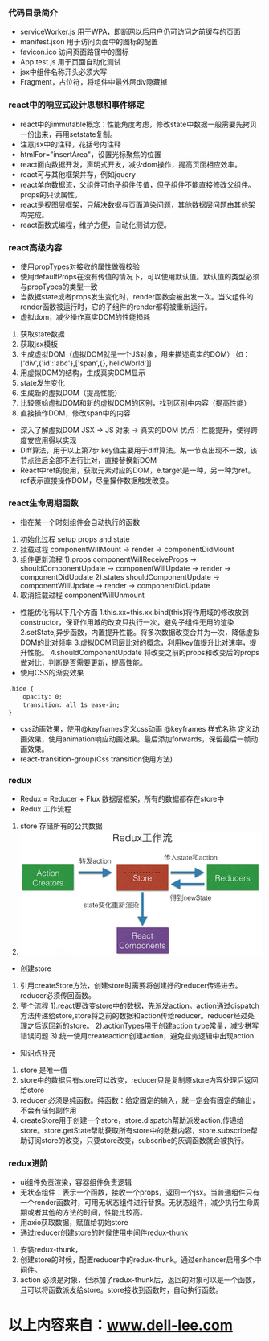 ### 代码目录简介

- serviceWorker.js 用于WPA，即断网以后用户仍可访问之前缓存的页面
- manifest.json 用于访问页面中的图标的配置
- favicon.ico 访问页面路径中的图标
- App.test.js 用于页面自动化测试
- jsx中组件名称开头必须大写
- Fragment，占位符，将组件中最外层div隐藏掉

### react中的响应式设计思想和事件绑定

- react中的immutable概念：性能角度考虑，修改state中数据一般需要先拷贝一份出来，再用setstate复制。
- 注意jsx中的注释，花括号内注释
- htmlFor="insertArea"，设置光标聚焦的位置
- react面向数据开发，声明式开发，减少dom操作，提高页面相应效率。
- react可与其他框架并存，例如jquery
- react单向数据流，父组件可向子组件传值，但子组件不能直接修改父组件。props的只读属性。
- react是视图层框架，只解决数据与页面渲染问题，其他数据层问题由其他架构完成。
- react函数式编程，维护方便，自动化测试方便。

### react高级内容

- 使用propTypes对接收的属性做强校验
- 使用defaultProps在没有传值的情况下，可以使用默认值。默认值的类型必须与propTypes的类型一致
- 当数据state或者props发生变化时，render函数会被出发一次。当父组件的render函数被运行时，它的子组件的render都将被重新运行。
- 虚拟dom，减少操作真实DOM的性能损耗
1. 获取state数据
2. 获取jsx模板
4. 生成虚拟DOM（虚拟DOM就是一个JS对象，用来描述真实的DOM）
如：['div',{'id':'abc'},['span',{},'helloWorld']]
3. 用虚拟DOM的结构，生成真实DOM显示
5. state发生变化
6. 生成新的虚拟DOM（提高性能）
7. 比较原始虚拟DOM和新的虚拟DOM的区别，找到区别中内容（提高性能）
8. 直接操作DOM，修改span中的内容
- 深入了解虚拟DOM
JSX -> JS 对象 -> 真实的DOM
优点：性能提升，使得跨度安应用得以实现
- Diff算法，用于以上第7步  key值主要用于diff算法。某一节点出现不一致，该节点往后全部不进行比对，直接替换新DOM
- React中ref的使用，获取元素对应的DOM，e.target是一种，另一种为ref。ref表示直接操作DOM，尽量操作数据触发改变。

### react生命周期函数

- 指在某一个时刻组件会自动执行的函数
1. 初始化过程 setup props and state
2. 挂载过程  componentWillMount -> render -> componentDidMount
3. 组件更新流程
1).props componentWillReceiveProps -> shouldComponentUpdate -> componentWillUpdate -> render -> componentDidUpdate
2).states shouldComponentUpdate -> componentWillUpdate -> render -> componentDidUpdate
4. 取消挂载过程  componentWillUnmount
- 性能优化有以下几个方面
1.this.xx=this.xx.bind(this)将作用域的修改放到constructor，保证作用域的改变只执行一次，避免子组件无用的渲染
2.setState,异步函数，内置提升性能。将多次数据改变合并为一次，降低虚拟DOM的比对频率
3.虚拟DOM同层比对的概念，利用key值提升比对速率，提升性能。
4.shouldComponentUpdate 将改变之前的props和改变后的props做对比，判断是否需要更新，提高性能。
- 使用CSS的渐变效果
```
.hide {
    opacity: 0;
    transition: all 1s ease-in;
}
```
- css动画效果，使用@keyframes定义css动画
@keyframes 样式名称 定义动画效果，使用animation响应动画效果。最后添加forwards，保留最后一帧动画效果。
- react-transition-group(Css transition使用方法)

### redux 

- Redux = Reducer + Flux 数据层框架，所有的数据都存在store中
- Redux 工作流程
1. store 存储所有的公共数据
2. ![avatar](./redux-flow.png)
- 创建store
1. 引用createStore方法，创建store时需要将创建好的reducer传递进去。reducer必须传回函数。
2. 整个流程
1).react要改变store中的数据，先派发action。action通过dispatch方法传递给store,store将之前的数据和action传给reducer。reducer经过处理之后返回新的store。
2).actionTypes用于创建action type常量，减少拼写错误问题
3).统一使用createaction创建action，避免业务逻辑中出现action
- 知识点补充
1. store 是唯一值
2. store中的数据只有store可以改变，reducer只是复制原store内容处理后返回给store
3. reducer 必须是纯函数。纯函数：给定固定的输入，就一定会有固定的输出，不会有任何副作用
4. createStore用于创建一个store，store.dispatch帮助派发action,传递给store。store.getState帮助获取所有store中的数据内容，store.subscribe帮助订阅store的改变，只要store改变，subscribe的灰调函数就会被执行。

### redux进阶
- ui组件负责渲染，容器组件负责逻辑
- 无状态组件：表示一个函数，接收一个props，返回一个jsx。当普通组件只有一个render函数时，可用无状态组件进行替换。无状态组件，减少执行生命周期或者其他的方法的时间，性能比较高。
- 用axio获取数据，赋值给初始store
- 通过reducer创建store的时候使用中间件redux-thunk
1. 安装redux-thunk，
2. 创建store的时候，配置reducer中的redux-thunk。通过enhancer启用多个中间件。
3. action 必须是对象，但添加了redux-thunk后，返回的对象可以是一个函数，且可以将函数派发给store。store接收到函数时，自动执行函数。










# 以上内容来自：www.dell-lee.com